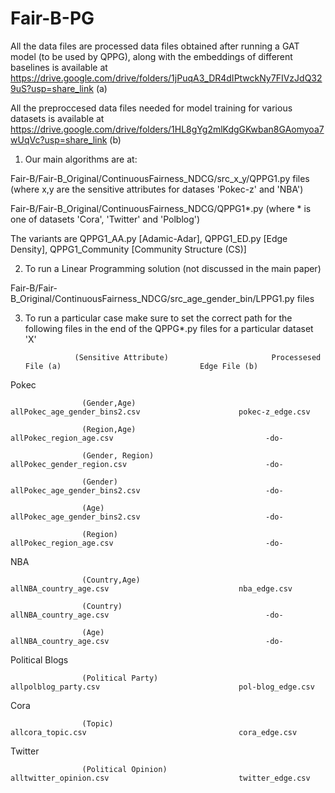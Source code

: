 # Fair-B-PG

All the data files are processed data files obtained after running a GAT model (to be used by QPPG), along with the embeddings of different baselines is available at 
https://drive.google.com/drive/folders/1jPuqA3_DR4dIPtwckNy7FIVzJdQ329uS?usp=share_link    (a)

All the preproccesed data files needed for model training for various datasets is available at 
https://drive.google.com/drive/folders/1HL8gYg2mlKdgGKwban8GAomyoa7wUqVc?usp=share_link    (b)

1. Our main algorithms are at: 

Fair-B/Fair-B_Original/ContinuousFairness_NDCG/src_x_y/QPPG1.py files (where x,y are the sensitive attributes for datases 'Pokec-z' and 'NBA') 

Fair-B/Fair-B_Original/ContinuousFairness_NDCG/QPPG1*.py (where * is one of datasets 'Cora', 'Twitter' and 'Polblog')

The variants are QPPG1_AA.py [Adamic-Adar], QPPG1_ED.py [Edge Density], QPPG1_Community [Community Structure (CS)]

2. To run a Linear Programming solution (not discussed in the main paper)

Fair-B/Fair-B_Original/ContinuousFairness_NDCG/src_age_gender_bin/LPPG1.py files 

3. To run a particular case make sure to set the correct path for the following files in the end of the QPPG*.py files for a particular dataset 'X'
 
                  (Sensitive Attribute)                       Processesed File (a)                               Edge File (b)
 Pokec
 
                    (Gender,Age)                            allPokec_age_gender_bins2.csv                      pokec-z_edge.csv
 
                    (Region,Age)                            allPokec_region_age.csv                                  -do-
                    
                    (Gender, Region)                        allPokec_gender_region.csv                               -do-
                    
                    (Gender)                                allPokec_age_gender_bins2.csv                            -do-
                    
                    (Age)                                   allPokec_age_gender_bins2.csv                            -do-
                    
                    (Region)                                allPokec_region_age.csv                                  -do- 
NBA

                    (Country,Age)                           allNBA_country_age.csv                             nba_edge.csv 

                    (Country)                               allNBA_country_age.csv                                   -do-
                    
                    (Age)                                   allNBA_country_age.csv                                   -do-

Political Blogs

                    (Political Party)                       allpolblog_party.csv                               pol-blog_edge.csv

Cora

                    (Topic)                                 allcora_topic.csv                                  cora_edge.csv

Twitter  

                    (Political Opinion)                     alltwitter_opinion.csv                             twitter_edge.csv
